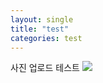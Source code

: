 ```yaml
---
layout: single
title: "test"
categories: test
---
```


사진 업로드 테스트
<img src="https://upload.wikimedia.org/wikipedia/commons/thumb/e/ef/Commutative_diagram_for_morphism.svg/1200px-Commutative_diagram_for_morphism.svg.png">